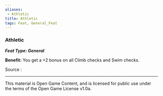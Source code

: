```yaml
---
aliases:
 - Athletic
title: Athletic
tags: Feat, General_Feat
---
```

### Athletic 
***Feat Type: General***

**Benefit:** You get a +2 bonus on all Climb checks and Swim checks.


Source :

---

This material is Open Game Content, and is licensed for public use under the terms of the Open Game License v1.0a.
